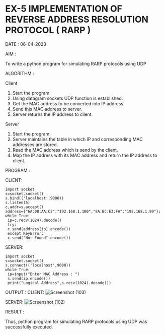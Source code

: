 # EX-5 IMPLEMENTATION OF REVERSE ADDRESS RESOLUTION PROTOCOL ( RARP )

DATE : 06-04-2023

AIM :

To write a python program for simulating RARP protocols using UDP

ALGORITHM :

Client
1. Start the program
2. Using datagram sockets UDP function is established.
3. Get the MAC address to be converted into IP address.
4. Send this MAC address to server.
5. Server returns the IP address to client.

Server
1. Start the program.
2. Server maintains the table in which IP and corresponding MAC addresses are stored.
3. Read the MAC address which is send by the client.
4. Map the IP address with its MAC address and return the IP address to client.

PROGRAM :

CLIENT:
```
import socket
s=socket.socket()
s.bind(('localhost',9000))
s.listen(5)
c,addr=s.accept()
address={"6A:08:AA:C2":"192.168.1.100","8A:BC:E3:FA":"192.168.1.99"};
while True:
 ip=c.recv(1024).decode()
 try:
 c.send(address[ip].encode())
 except KeyError:
 c.send("Not Found".encode()) 
 ```
 
SERVER:
```
import socket
s=socket.socket()
s.connect(('localhost',9000))
while True:
 ip=input("Enter MAC Address : ")
 s.send(ip.encode())
 print("Logical Address",s.recv(1024).decode())
```

OUTPUT :
CLIENT:
![Screenshot (103)](https://github.com/varshxnx/EX-5/assets/122253525/b2c543c0-b6d7-4b21-855e-8a3799ab4722)


SERVER:
![Screenshot (102)](https://github.com/varshxnx/EX-5/assets/122253525/512f97b8-dafd-46d2-92ea-f0c2bf22f7b6)


RESULT :

 Thus, python program for simulating RARP protocols using UDP was successfully executed.
